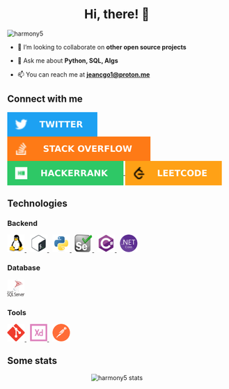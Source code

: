 <h1 align="center">Hi, there! 👋</h1>

![harmony5](https://komarev.com/ghpvc/?username=harmony5&label=Profile%20views&color=0e75b6&style=flat)

<!-- -   🔭 I’m currently working on <something>. -->

<!-- -   🌱 I’m currently learning <idk> -->

-   👯 I’m looking to collaborate on **other open source projects**

-   💬 Ask me about **Python, SQL, Algs**

-   📫 You can reach me at **jeancgo1@proton.me**

## Connect with me

<a href="https://twitter.com/_harmony5_" target="blank">
        <img align="center" src="assets/twitter.svg" alt="@_harmony5_ twitter profile"/>
</a>
<a href="https://stackoverflow.com/users/6928721" target="blank">
    <img align="center" src="assets/stackoverflow.svg" alt="jeancgo stackoverflow profile"/>
</a>
<a href="https://www.hackerrank.com/jeancgo" target="blank">
    <img align="center" src="assets/hackerrank.svg" alt="jeancgo hackerrank profile"/>
</a>
<a href="https://www.leetcode.com/harmony5" target="blank">
    <img align="center" src="assets/leetcode.svg" alt="jeancgo leetcode profile"/>
</a>

## Technologies

### Backend

<a href="https://www.linux.org/" target="_blank">
    <img src="assets/linux.svg" alt="linux" width="40" height="40"/>
</a>
&nbsp;
<a href="https://www.gnu.org/software/bash/" target="_blank">
    <img src="assets/bash.svg" alt="bash" width="40" height="40"/>
</a>
&nbsp;
<a href="https://www.python.org" target="_blank">
    <img src="assets/python.svg" alt="python" width="40" height="40"/>
</a>
&nbsp;
<a href="https://www.selenium.dev" target="_blank">
    <img src="assets/selenium.svg" alt="selenium" width="40" height="40"/>
</a>
&nbsp;
<a href="https://docs.microsoft.com/en-us/dotnet/csharp/" target="_blank">
    <img src="assets/csharp.svg" alt="csharp" width="40" height="40"/>
</a>
&nbsp;
<a href="https://dotnet.microsoft.com/" target="_blank">
    <img src="assets/dotnet-core.svg" alt="dotnet" width="40" height="40"/>
</a>

### Database

<a href="https://www.microsoft.com/en-us/sql-server" target="_blank">
    <img src="assets/mssql.svg" alt="mssql" width="40" height="40"/>
</a>

### Tools

<a href="https://git-scm.com/" target="_blank">
    <img src="assets/git.svg" alt="git" width="40" height="40"/>
</a>
&nbsp;
<a href="https://www.adobe.com/products/xd.html" target="_blank">
    <img src="assets/adobe-xd.svg" alt="xd" width="40" height="40"/>
</a>
&nbsp;
<a href="https://postman.com" target="_blank">
    <img src="assets/postman.svg" alt="postman" width="40" height="40"/>
</a>

## Some stats

<div align="center">

![harmony5 stats](https://github-readme-stats.vercel.app/api?username=harmony5&show_icons=true&locale=en)

<!-- ![harmony5 streaks](https://github-readme-streak-stats.herokuapp.com/?user=harmony5&) -->

</div>
